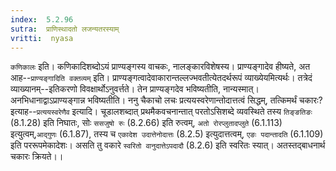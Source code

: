 ```yaml
---
index:  5.2.96
sutra:  प्राणिस्थादतो लजन्यतरस्याम्
vritti:  nyasa
---
```


`कणिकालः` इति। कणिकादिशब्दोऽयं प्राण्यङ्गस्य वाचकः, नालङ्कारविशेषस्य।
प्राण्यङ्गादेव हीष्यते, अत आह--`प्राण्यङ्गादिति वक्तव्यम्` इति। प्राण्यङ्गत्वादेवाकारान्तल्लज्भवतीत्येतदर्थरूपं व्याख्येयमित्यर्थः। तत्रेदं व्याख्यानम्--इतिकरणो विवक्षार्थोऽनुवर्त्तते। तेन प्राण्यङ्गदेव भविष्यतीति, नान्यस्मात्। अनभिधानाद्वाऽप्राण्यङ्गान्न भविष्यतीति।
ननु चैकाचो लचः प्रत्ययस्वरेणान्तोदात्तत्वं सिद्धम्, तत्किमर्थं चकारः? इत्याह--`प्रत्ययस्वरेणैव` इत्यादि। चूडालशब्दात् प्रथमैकवचनान्तात् परतोऽसिशब्दे व्यवस्थिते तस्य `तिङ्ङतिङः` (8.1.28) इति निघातः, सोः `ससजुषो रुः`
(8.2.66) इति रुत्वम्, `अतो रोरप्लुतादप्लुते` (6.1.113) इत्युत्वम्,`आद्गुणः` (6.1.87), तस्य च `एकादेश उदात्तेनोदात्तः` (8.2.5) इत्युदात्तत्वम्, `एङः पदान्तादति` (6.1.109) इति पररूपमेकादेशः। असति तु वकारे `स्वरितो वानुदात्तेऽपदादौ` (8.2.6) इति स्वरितः स्यात्। अतस्तद्बाधनार्थ चकारः क्रियते।।

